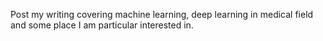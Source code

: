 Post my writing covering machine learning, deep learning in medical field and some place I am particular interested in.
